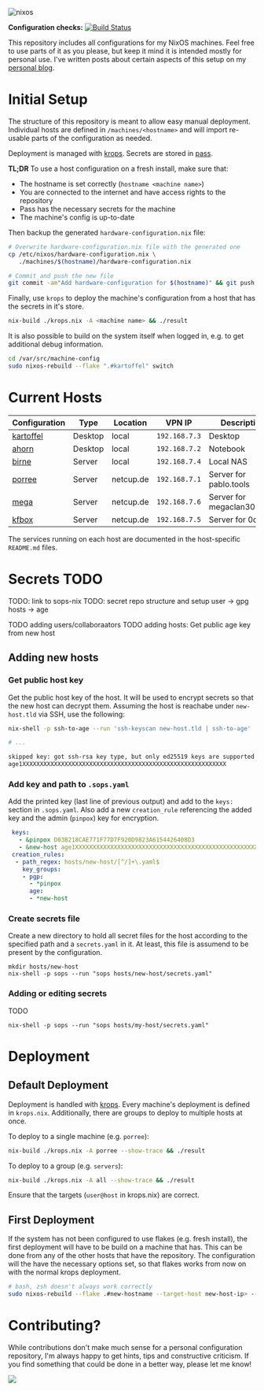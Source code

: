 ![nixos](https://socialify.git.ci/pinpox/nixos/image?description=1&font=Source%20Code%20Pro&forks=1&issues=1&logo=https%3A%2F%2Fpablo.tools%2Fnixoscolorful.svg&owner=1&pattern=Circuit%20Board&pulls=1&stargazers=1&theme=Light)

**Configuration checks:** [![Build Status](https://drone.lounge.rocks/api/badges/pinpox/nixos/status.svg)](https://drone.lounge.rocks/pinpox/nixos)

This repository includes all configurations for my NixOS machines. Feel free to
use parts of it as you please, but keep it mind it is intended mostly for
personal use. I've written posts about certain aspects of this setup on my
[personal blog](https://pablo.tools/posts).

# Initial Setup

The structure of this repository is meant to allow easy manual deployment.
Individual hosts are defined in `/machines/<hostname>` and will import re-usable
parts of the configuration as needed.

Deployment is managed with [krops](https://tech.ingolf-wagner.de/nixos/krops/).
Secrets are stored in [pass](https://www.passwordstore.org/).

**TL;DR** To use a host configuration on a fresh install, make sure that:

- The hostname is set correctly (`hostname <machine name>`)
- You are connected to the internet and have access rights to the repository
- Pass has the necessary secrets for the machine
- The machine's config is up-to-date

Then backup the generated `hardware-configuration.nix` file:

```bash
# Overwrite hardware-configuration.nix file with the generated one
cp /etc/nixos/hardware-configuration.nix \
   ./machines/$(hostname)/hardware-configuration.nix

# Commit and push the new file
git commit -am"Add hardware-configuration for $(hostname)" && git push
```

Finally, use `krops` to deploy the machine's configuration from a host that has
the secrets in it's store.

```bash
nix-build ./krops.nix -A <machine name> && ./result
```

It is also possible to build on the system itself when logged in, e.g. to get
additional debug information.

```bash
cd /var/src/machine-config
sudo nixos-rebuild --flake ".#kartoffel" switch
```

# Current Hosts

| Configuration                       | Type      | Location    | VPN IP         | Description                  |
| ----------------------------------- | --------- | ----------- | -------------- | ---------------------------- |
| [kartoffel](./machines/kartoffel)   | Desktop   | local       | `192.168.7.3`  | Desktop                      |
| [ahorn](./machines/ahorn)           | Desktop   | local       | `192.168.7.2`  | Notebook                     |
| [birne](./machines/birne)           | Server    | local       | `192.168.7.4`  | Local NAS                    |
| [porree](./machines/porree)         | Server    | netcup.de   | `192.168.7.1`  | Server for pablo.tools       |
| [mega](./machines/mega)             | Server    | netcup.de   | `192.168.7.6`  | Server for megaclan3000.de   |
| [kfbox](./machines/kfbox)           | Server    | netcup.de   | `192.168.7.5`  | Server for 0cx.de            |

The services running on each host are documented in the host-specific
`README.md` files.

# Secrets TODO
TODO: link to sops-nix
TODO: secret repo structure and setup
user -> gpg
hosts -> age

TODO adding users/collaboraators
TODO adding hosts: Get public age key from new host

## Adding new hosts

### Get public host key

Get the public host key of the host. It will be used to encrypt secrets so that
the new host can decrypt them. Assuming the host is reachabe under
`new-host.tld` via SSH, use the following:

```bash
nix-shell -p ssh-to-age --run 'ssh-keyscan new-host.tld | ssh-to-age'

# ...

skipped key: got ssh-rsa key type, but only ed25519 keys are supported
age1XXXXXXXXXXXXXXXXXXXXXXXXXXXXXXXXXXXXXXXXXXXXXXXXXXXXXXXXXX
```

### Add key and path to `.sops.yaml`

Add the printed key (last line of previous output) and add to the `keys:`
section in `.sops.yaml`. Also add a new `creation_rule` referencing the added
key and the admin (`pinpox`) key for encryption.

```yaml
 keys:
   - &pinpox D03B218CAE771F77D7F920D9823A6154426408D3
   - &new-host age1XXXXXXXXXXXXXXXXXXXXXXXXXXXXXXXXXXXXXXXXXXXXXXXXXXXXXXXXXX
 creation_rules:
  - path_regex: hosts/new-host/[^/]+\.yaml$
    key_groups:
    - pgp:
      - *pinpox
      age:
      - *new-host
```

### Create secrets file

Create a new directory to hold all secret files for the host according to the
specified path and a `secrets.yaml` in it. At least, this file is assumend to be
present by the configuration.

```
mkdir hosts/new-host
nix-shell -p sops --run "sops hosts/new-host/secrets.yaml"
```

### Adding or editing secrets

TODO 
```
nix-shell -p sops --run "sops hosts/my-host/secrets.yaml"
```


# Deployment

## Default Deployment

Deployment is handled with [krops](https://tech.ingolf-wagner.de/nixos/krops/).
Every machine's deployment is defined in `krops.nix`. Additionally, there are
groups to deploy to multiple hosts at once.

To deploy to a single machine (e.g. `porree`):

```bash
nix-build ./krops.nix -A porree --show-trace && ./result
```

To deploy to a group (e.g. `servers`):

```bash
nix-build ./krops.nix -A all --show-trace && ./result
```

Ensure that the targets (`user@host` in krops.nix) are correct.


## First Deployment

If the system has not been configured to use flakes (e.g. fresh install), the
first deployment will have to be build on a machine that has. This can be done
from any of the other hosts that have the repository. The configuration will the
have the necessary options set, so that flakes works from now on with the normal
krops deployment.

```bash
# bash, zsh doesn't always work correctly
sudo nixos-rebuild --flake .#new-hostname --target-host new-host-ip> --build-host localhost switch
 ```

# Contributing?

While contributions don't make much sense for a personal configuration repository,
I'm always happy to get hints, tips and constructive criticism. If you find something 
that could be done in a better way, please let me know!


<a href="https://www.buymeacoffee.com/pinpox"><img src="https://img.buymeacoffee.com/button-api/?text=Buy me a coffee&emoji=😎&slug=pinpox&button_colour=82aaff&font_colour=000000&font_family=Inter&outline_colour=000000&coffee_colour=FFDD00"></a>
